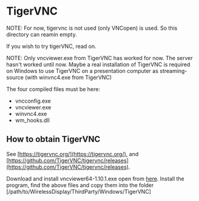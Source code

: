 # TigerVNC

NOTE: For now, tigervnc is not used (only VNCopen) is used. So this
directory can reamin empty.

If you wish to try tigerVNC, read on.

NOTE: Only vncviewer.exe from TigerVNC has worked for now. The server hasn't 
worked until now. Maybe a real installation of TigerVNC is required on Windows 
to use TigerVNC on a presentation computer as streaming-source (with 
winvnc4.exe from TigerVNC)

The four compiled files must be here:

- vncconfig.exe
- vncviewer.exe
- winvnc4.exe
- wm_hooks.dll

## How to obtain TigerVNC

See [https://tigervnc.org/](https://tigervnc.org/), and
[https://github.com/TigerVNC/tigervnc/releases](https://github.com/TigerVNC/tigervnc/releases).

Download and install vncviewer64-1.10.1.exe open from [here](https://bintray.com/tigervnc/stable/tigervnc/1.10.1).
Install the program, find the above files and copy them into the folder
[/path/to/WirelessDisplay/ThirdParty/Windows/TigerVNC]



